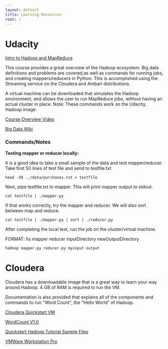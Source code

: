 ```yaml
---
layout: default
title: Learning Resources
root: /
---
```


# Udacity 
[Intro to Hadoop and MapReduce](https://www.udacity.com/course/intro-to-hadoop-and-mapreduce--ud617)

This course provides a great overview of the Hadoop ecosystem.  Big data definitions and problems are covered,as well as commands for running jobs, and creating mappers/reducers in Python.  This is accomplished using the Streaming service on the Cloudera and Ambari distributions.

A virtual machine can be downloaded that simulates the Hadoop environment, and allows the user to run MapReduce jobs, without having an actual cluster in place.
Note:  These commands work on the Udacity, Hadoop image.

[Course Overview Video](https://www.youtube.com/watch?v=44K_bzTL_SM)

[Big Data Wiki](https://en.wikipedia.org/wiki/Big_data)


### Commands/Notes
**Testing mapper or reducer locally:**

It is a good idea to take a small sample of the data and test mapper/reducer.
Take first 50 lines of test file and send to testfile.txt

    head -50 ../data/purchases.txt > testfile

Next, pipe testfile.txt to mapper.  This will print mapper output to stdout.

    cat testfile | ./mapper.py

If that works correctly, try the mapper and reducer.  We will also sort between map and reduce.

    cat testfile | ./mapper.py | sort | ./reducer.py

After completing the local test, run the job on the cluster/virtual machine.

FORMAT: hs mapper reducer inputDirectory newOutputDirectory

    hadoop mapper.py reducer.py myinput output
	

# Cloudera

Cloudera has a downloadable image that is a great way to learn your way around Hadoop.  4 GB of RAM is required to run the VM.  

Documentation is also provided that explains all of the components and commands to run "Word Count", the "Hello World" of Hadoop.

<a href="http://www.cloudera.com/documentation/enterprise/5-3-x/topics/cloudera_quickstart_vm.html" target="blank">Cloudera Quickstart VM</a>

<a href="http://www.cloudera.com/documentation/other/tutorial/CDH5/Hadoop-Tutorial/ht_wordcount1.html" target="none">WordCount V1.0</a>

<a href=" http://tiny.cloudera.com/hadoopTutorialSample" target="none">Quickstart Hadoop Tutorial Sample Files</a>

<a href="https://my.vmware.com/web/vmware/info?slug=desktop_end_user_computing/vmware_workstation_pro/12_0" target="none">VMWare Workstation Pro</a>


